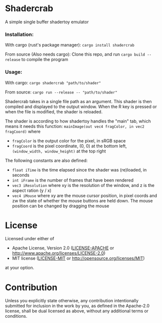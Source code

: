 # Shadercrab
A simple single buffer shadertoy emulator

### Installation:
With cargo (rust's package manager):
`cargo install shadercrab`

From source (Also needs cargo):
Clone this repo, and run `cargo build --release` to compile the program

### Usage:
With cargo:
`cargo shadercrab "path/to/shader"`

From source:
`cargo run --release -- "path/to/shader"`

Shadercrab takes in a single file path as an argument.
This shader is then compiled and displayed to the output window.
When the R key is pressed or when the file is modified, the shader is reloaded.

The shader is according to how shadertoy handles the "main" tab, which means it needs this function:
`mainImage(out vec4 fragColor, in vec2 fragCoord)`
where
 - `fragColor` is the output color for the pixel, in sRGB space
 - `fragCoord` is the pixel coordinate, (0, 0) at the bottom left, `(window_width, window_height)` at the top right

The following constants are also defined:
 - `float iTime` is the time elapsed since the shader was (re)loaded, in seconds
 - `int iFrame` is the number of frames that have been rendered
 - `vec3 iResolution` where xy is the resolution of the window, and z is the aspect ration (y / x)
 - `vec4 iMouse` where xy are the mouse cursor position,  in pixel coords and zw the state of whether the mouse buttons are held down.
 The mouse position can be changed by dragging the mouse

# License
Licensed under either of

 * Apache License, Version 2.0
   ([LICENSE-APACHE](LICENSE-APACHE) or http://www.apache.org/licenses/LICENSE-2.0)
 * MIT license
   ([LICENSE-MIT](LICENSE-MIT) or http://opensource.org/licenses/MIT)

at your option.

# Contribution
Unless you explicitly state otherwise, any contribution intentionally submitted
for inclusion in the work by you, as defined in the Apache-2.0 license, shall be
dual licensed as above, without any additional terms or conditions.